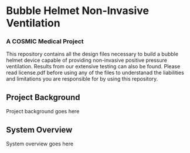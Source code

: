 # Bubble Helmet Non-Invasive Ventilation
### A COSMIC Medical Project

This repository contains all the design files necessary to build a bubble helmet device capable of providing non-invasive positive pressure ventilation. Results from our extensive testing can also be found. Please read license.pdf before using any of the files to understanad the liabilities and limitations you are responsible for by using this repository.

## Project Background
Project background goes here

## System Overview
System overview goes here
